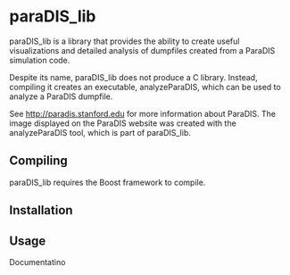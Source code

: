 # paraDIS_lib

paraDIS_lib is a library that provides the ability to create useful visualizations and detailed analysis of dumpfiles created from a ParaDIS simulation code. 

Despite its name, paraDIS_lib does not produce a C library.  Instead, compiling it creates an executable, analyzeParaDIS, which can be used to analyze a ParaDIS dumpfile.  

See <http://paradis.stanford.edu> for more information about ParaDIS.  The image displayed on the ParaDIS website was created with the analyzeParaDIS tool, which is part of paraDIS_lib.

## Compiling

paraDIS_lib requires the Boost framework to compile. 

## Installation



## Usage

Documentatino
